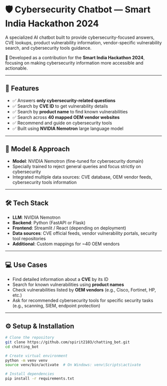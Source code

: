 # 🛡️ Cybersecurity Chatbot — Smart India Hackathon 2024

A specialized AI chatbot built to provide cybersecurity-focused answers, CVE lookups, product vulnerability information, vendor-specific vulnerability search, and cybersecurity tools guidance.  

🚀 Developed as a contribution for the **Smart India Hackathon 2024**, focusing on making cybersecurity information more accessible and actionable.

---

## 🌟 Features

- ✅ Answers **only cybersecurity-related questions**
- ✅ Search by **CVE ID** to get vulnerability details
- ✅ Search by **product name** to find known vulnerabilities
- ✅ Search across **40 mapped OEM vendor websites**
- ✅ Recommend and guide on cybersecurity tools
- ✅ Built using **NVIDIA Nemotron** large language model

---

## 🧠 Model & Approach

- **Model**: NVIDIA Nemotron (fine-tuned for cybersecurity domain)
- Specially trained to reject general queries and focus strictly on cybersecurity
- Integrated multiple data sources: CVE database, OEM vendor feeds, cybersecurity tools information

---

## 🛠️ Tech Stack

- **LLM**: NVIDIA Nemotron
- **Backend**: Python (FastAPI or Flask)
- **Frontend**: Streamlit / React (depending on deployment)
- **Data sources**: CVE official feeds, vendor vulnerability portals, security tool repositories
- **Additional**: Custom mappings for ~40 OEM vendors

---

## 💻 Use Cases

- Find detailed information about a **CVE** by its ID
- Search for known vulnerabilities using **product names**
- Check vulnerabilities listed by **OEM vendors** (e.g., Cisco, Fortinet, HP, etc.)
- Ask for recommended cybersecurity tools for specific security tasks (e.g., scanning, SIEM, endpoint protection)

---

## ⚙️ Setup & Installation

```bash
# Clone the repository
git clone https://github.com/spirit2103/chatting_bot.git
cd chatting_bot

# Create virtual environment
python -m venv venv
source venv/bin/activate  # On Windows: venv\Scripts\activate

# Install dependencies
pip install -r requirements.txt
